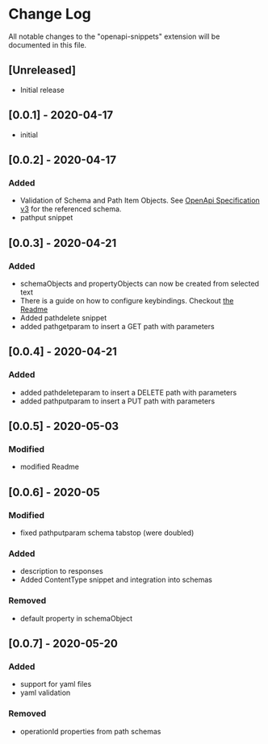# Change Log

All notable changes to the "openapi-snippets" extension will be documented in this file.

## [Unreleased]

- Initial release

## [0.0.1] - 2020-04-17

- initial

## [0.0.2] - 2020-04-17

### Added

- Validation of Schema and Path Item Objects. See [OpenApi Specification v3](https://raw.githubusercontent.com/OAI/OpenAPI-Specification/master/schemas/v3.0/schema.json) for the referenced schema.
- pathput snippet

## [0.0.3] - 2020-04-21

### Added

- schemaObjects and propertyObjects can now be created from selected text
- There is a guide on how to configure keybindings. Checkout [the Readme](./README.md#keybindings)
- Added pathdelete snippet
- added pathgetparam to insert a GET path with parameters

## [0.0.4] - 2020-04-21

### Added

- added pathdeleteparam to insert a DELETE path with parameters
- added pathputparam to insert a PUT path with parameters

## [0.0.5] - 2020-05-03

### Modified

- modified Readme

## [0.0.6] - 2020-05

### Modified

- fixed pathputparam schema tabstop (were doubled)

### Added

- description to responses
- Added ContentType snippet and integration into schemas

### Removed

- default property in schemaObject

## [0.0.7] - 2020-05-20

### Added

- support for yaml files
- yaml validation

### Removed

- operationId properties from path schemas
